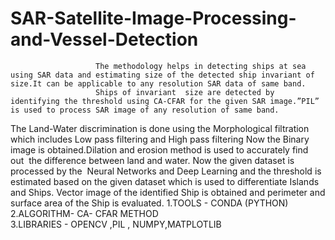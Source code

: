 # SAR-Satellite-Image-Processing-and-Vessel-Detection
                       The methodology helps in detecting ships at sea using SAR data and estimating size of the detected ship invariant of size.It can be applicable to any resolution SAR data of same band.
                       Ships of invariant  size are detected by identifying the threshold using CA-CFAR for the given SAR image.”PIL” is used to process SAR image of any resolution of same band.
The Land-Water discrimination is done using the Morphological filtration which includes Low pass filtering and High pass filtering
Now the Binary image is obtained.Dilation and erosion method is used to accurately find out  the difference between land and water.
Now the given dataset is processed by the  Neural Networks and Deep Learning and the threshold is estimated based on the given dataset which is used to differentiate Islands and Ships.
Vector image of the identified Ship is obtained and perimeter and surface area of the Ship is evaluated.
1.TOOLS - CONDA (PYTHON) 
2.ALGORITHM- CA- CFAR METHOD  
3.LIBRARIES - OPENCV ,PIL , NUMPY,MATPLOTLIB


  
  
 


